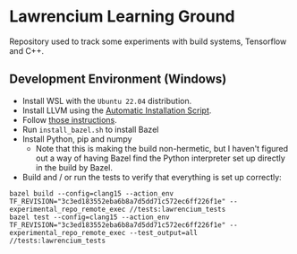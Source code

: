 # Lawrencium Learning Ground
Repository used to track some experiments with build systems, Tensorflow and C++.
## Development Environment (Windows)
* Install WSL with the `Ubuntu 22.04` distribution.
* Install LLVM using the [Automatic Installation Script](https://apt.llvm.org/).
* Follow [those instructions](https://docs.nvidia.com/cuda/wsl-user-guide/index.html#getting-started-with-cuda-on-wsl-2).
* Run `install_bazel.sh` to install Bazel
* Install Python, pip and numpy
  * Note that this is making the build non-hermetic, but I haven't figured out a way of having Bazel find the Python interpreter set up directly in the build by Bazel.
* Build and / or run the tests to verify that everything is set up correctly:
```
bazel build --config=clang15 --action_env TF_REVISION="3c3ed183552eba6b8a7d5dd71c572ec6ff226f1e" --experimental_repo_remote_exec //tests:lawrencium_tests
bazel test --config=clang15 --action_env TF_REVISION="3c3ed183552eba6b8a7d5dd71c572ec6ff226f1e" --experimental_repo_remote_exec --test_output=all //tests:lawrencium_tests
```